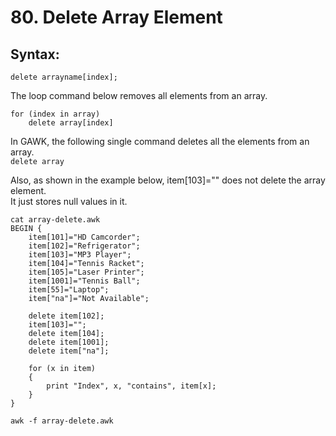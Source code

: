 # 80. Delete Array Element

## Syntax:
`delete arrayname[index];`

The loop command below removes all elements from an array.  
```
for (index in array)
    delete array[index]
```

In GAWK, the following single command deletes all the elements from an array.  
`delete array`

Also, as shown in the example below, item[103]="" does not delete the array element.  
It just stores null values in it.
```
cat array-delete.awk
BEGIN {
    item[101]="HD Camcorder";
    item[102]="Refrigerator";
    item[103]="MP3 Player";
    item[104]="Tennis Racket";
    item[105]="Laser Printer";
    item[1001]="Tennis Ball";
    item[55]="Laptop";
    item["na"]="Not Available";

    delete item[102];
    item[103]="";
    delete item[104];
    delete item[1001];
    delete item["na"];

    for (x in item)
    {
        print "Index", x, "contains", item[x];
    }
}

awk -f array-delete.awk
```
